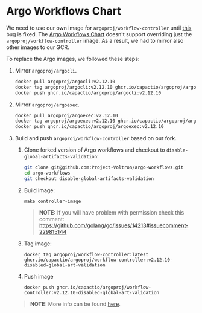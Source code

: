 #  Argo Workflows Chart

We need to use our own image for `argoproj/workflow-controller` until [this](https://github.com/argoproj/argo/issues/4772) bug is fixed. The [Argo Workflows Chart](https://github.com/argoproj/argo-helm/tree/cf399e6ddaa3cdbfae5c0bd454bd3cfe040f2998/charts/argo) doesn't support overriding just the `argoproj/workflow-controller` image. As a result, we had to mirror also other images to our GCR.
 
To replace the Argo images, we followed these steps: 

1. Mirror `argoproj/argocli`.

    ```bash
    docker pull argoproj/argocli:v2.12.10
    docker tag argoproj/argocli:v2.12.10 ghcr.io/capactio/argoproj/argocli:v2.12.10
    docker push ghcr.io/capactio/argoproj/argocli:v2.12.10
    ```

1. Mirror `argoproj/argoexec`.

    ```bash
    docker pull argoproj/argoexec:v2.12.10
    docker tag argoproj/argoexec:v2.12.10 ghcr.io/capactio/argoproj/argoexec:v2.12.10
    docker push ghcr.io/capactio/argoproj/argoexec:v2.12.10
    ```

1. Build and push `argoproj/workflow-controller` based on our fork.

    1. Clone forked version of Argo workflows and checkout to `disable-global-artifacts-validation`:
        ```bash
        git clone git@github.com:Project-Voltron/argo-workflows.git
        cd argo-workflows
        git checkout disable-global-artifacts-validation
        ```

    1. Build image:
        ```
        make controller-image
        ```
        > **NOTE:** If you will have problem with permission check this comment: https://github.com/golang/go/issues/14213#issuecomment-229815144
    
    1. Tag image:
        ```
        docker tag argoproj/workflow-controller:latest ghcr.io/capactio/argoproj/workflow-controller:v2.12.10-disabled-global-art-validation
        ```
    
    1. Push image
        ```
        docker push ghcr.io/capactio/argoproj/workflow-controller:v2.12.10-disabled-global-art-validation
        ```
    
    > **NOTE:** More info can be found [here](https://github.com/Project-Voltron/argo-workflows/pull/1).
